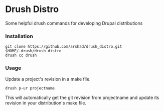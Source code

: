 # Drush Distro

Some helpful drush commands for developing Drupal distributions

### Installation

    git clone https://github.com/arshad/drush_distro.git $HOME/.drush/drush_distro
    drush cc drush

### Usage

Update a project's revision in a make file.

    drush p-ur projectname

This will automatically get the git revision from projectname and update its revision in your distribution's make file.


